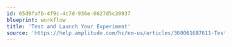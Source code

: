 ```yaml
---
id: 65d9fafb-4f9c-4c7d-936e-0627d5c20937
blueprint: workflow
title: 'Test and Launch Your Experiment'
source: 'https://help.amplitude.com/hc/en-us/articles/360061687611-Test-and-launch-your-experiment'
---
```

